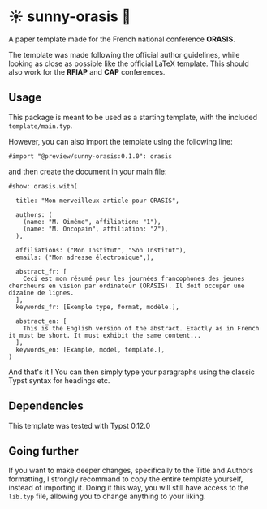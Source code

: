 # ☀️ sunny-orasis 🌴
A paper template made for the French national conference **ORASIS**.

The template was made following the official author guidelines, while looking as close as possible like the official LaTeX template.
This should also work for the **RFIAP** and **CAP** conferences.

## Usage
This package is meant to be used as a starting template, with the included `template/main.typ`.

However, you can also import the template using the following line:
```typst
#import "@preview/sunny-orasis:0.1.0": orasis
```
and then create the document in your main file:
```typst
#show: orasis.with(
  
  title: "Mon merveilleux article pour ORASIS",
  
  authors: (
    (name: "M. Oimême", affiliation: "1"),
    (name: "M. Oncopain", affiliation: "2"),
  ),
  
  affiliations: ("Mon Institut", "Son Institut"),
  emails: ("Mon adresse électronique",),
  
  abstract_fr: [
    Ceci est mon résumé pour les journées francophones des jeunes chercheurs en vision par ordinateur (ORASIS). Il doit occuper une dizaine de lignes.
  ],
  keywords_fr: [Exemple type, format, modèle.],
  
  abstract_en: [
    This is the English version of the abstract. Exactly as in French it must be short. It must exhibit the same content...
  ],
  keywords_en: [Example, model, template.],
)
```
And that's it ! You can then simply type your paragraphs using the classic Typst syntax for headings etc.

## Dependencies
This template was tested with Typst 0.12.0

## Going further
If you want to make deeper changes, specifically to the Title and Authors formatting, I strongly recommand to copy the entire template yourself, instead of importing it.
Doing it this way, you will still have access to the `lib.typ` file, allowing you to change anything to your liking.

